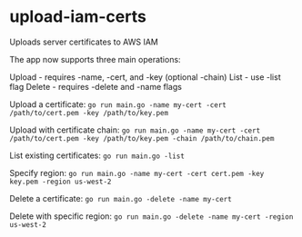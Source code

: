 # upload-iam-certs
Uploads server certificates to AWS IAM


The app now supports three main operations:

Upload - requires -name, -cert, and -key (optional -chain)
List - use -list flag
Delete - requires -delete and -name flags


Upload a certificate:
```go run main.go -name my-cert -cert /path/to/cert.pem -key /path/to/key.pem```

Upload with certificate chain:
```go run main.go -name my-cert -cert /path/to/cert.pem -key /path/to/key.pem -chain /path/to/chain.pem```

List existing certificates:
```go run main.go -list```

Specify region:
```go run main.go -name my-cert -cert cert.pem -key key.pem -region us-west-2```

Delete a certificate:
```go run main.go -delete -name my-cert```

Delete with specific region:
```go run main.go -delete -name my-cert -region us-west-2```